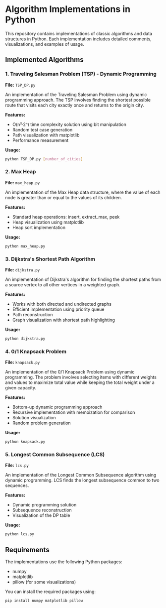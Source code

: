 # Algorithm Implementations in Python

This repository contains implementations of classic algorithms and data structures in Python. Each implementation includes detailed comments, visualizations, and examples of usage.

## Implemented Algorithms

### 1. Traveling Salesman Problem (TSP) - Dynamic Programming

**File:** `TSP_DP.py`

An implementation of the Traveling Salesman Problem using dynamic programming approach. The TSP involves finding the shortest possible route that visits each city exactly once and returns to the origin city.

**Features:**
- O(n²·2ⁿ) time complexity solution using bit manipulation
- Random test case generation
- Path visualization with matplotlib
- Performance measurement

**Usage:**
```bash
python TSP_DP.py [number_of_cities]
```

### 2. Max Heap

**File:** `max_heap.py`

An implementation of the Max Heap data structure, where the value of each node is greater than or equal to the values of its children.

**Features:**
- Standard heap operations: insert, extract_max, peek
- Heap visualization using matplotlib
- Heap sort implementation

**Usage:**
```bash
python max_heap.py
```

### 3. Dijkstra's Shortest Path Algorithm

**File:** `dijkstra.py`

An implementation of Dijkstra's algorithm for finding the shortest paths from a source vertex to all other vertices in a weighted graph.

**Features:**
- Works with both directed and undirected graphs
- Efficient implementation using priority queue
- Path reconstruction
- Graph visualization with shortest path highlighting

**Usage:**
```bash
python dijkstra.py
```

### 4. 0/1 Knapsack Problem

**File:** `knapsack.py`

An implementation of the 0/1 Knapsack Problem using dynamic programming. The problem involves selecting items with different weights and values to maximize total value while keeping the total weight under a given capacity.

**Features:**
- Bottom-up dynamic programming approach
- Recursive implementation with memoization for comparison
- Solution visualization
- Random problem generation

**Usage:**
```bash
python knapsack.py
```

### 5. Longest Common Subsequence (LCS)

**File:** `lcs.py`

An implementation of the Longest Common Subsequence algorithm using dynamic programming. LCS finds the longest subsequence common to two sequences.

**Features:**
- Dynamic programming solution
- Subsequence reconstruction
- Visualization of the DP table

**Usage:**
```bash
python lcs.py
```

## Requirements

The implementations use the following Python packages:
- numpy
- matplotlib
- pillow (for some visualizations)

You can install the required packages using:
```bash
pip install numpy matplotlib pillow
```

